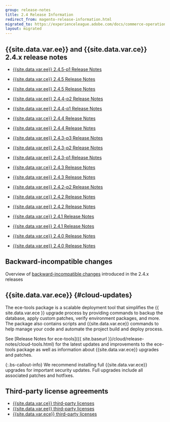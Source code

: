 ```yaml
---
group: release-notes
title: 2.4 Release Information
redirect_from: magento-release-information.html
migrated_to: https://experienceleague.adobe.com/docs/commerce-operations/release/notes/overview.html
layout: migrated
---
```


## {{site.data.var.ee}} and {{site.data.var.ce}} 2.4.x release notes

*  [{{site.data.var.ee}} 2.4.5-p1 Release Notes]({{page.baseurl}}/release-notes/2-4-5-p1.html)
*  [{{site.data.var.ce}} 2.4.5 Release Notes]({{page.baseurl}}/release-notes/open-source-2-4-5.html)
*  [{{site.data.var.ee}} 2.4.5 Release Notes]({{page.baseurl}}/release-notes/commerce-2-4-5.html)

*  [{{site.data.var.ee}} 2.4.4-p2 Release Notes]({{page.baseurl}}/release-notes/2-4-4-p2.html)
*  [{{site.data.var.ee}} 2.4.4-p1 Release Notes]({{page.baseurl}}/release-notes/2-4-4-p1.html)
*  [{{site.data.var.ce}} 2.4.4 Release Notes]({{page.baseurl}}/release-notes/open-source-2-4-4.html)
*  [{{site.data.var.ee}} 2.4.4 Release Notes]({{page.baseurl}}/release-notes/commerce-2-4-4.html)

*  [{{site.data.var.ee}} 2.4.3-p3 Release Notes]({{page.baseurl}}/release-notes/2-4-3-p3.html)
*  [{{site.data.var.ee}} 2.4.3-p2 Release Notes]({{page.baseurl}}/release-notes/2-4-3-p2.html)
*  [{{site.data.var.ee}} 2.4.3-p1 Release Notes]({{page.baseurl}}/release-notes/2-4-3-p1.html)
*  [{{site.data.var.ce}} 2.4.3 Release Notes]({{page.baseurl}}/release-notes/open-source-2-4-3.html)
*  [{{site.data.var.ee}} 2.4.3 Release Notes]({{page.baseurl}}/release-notes/commerce-2-4-3.html)

*  [{{site.data.var.ee}} 2.4.2-p2 Release Notes]({{page.baseurl}}/release-notes/2-4-2-p2.html)
*  [{{site.data.var.ce}} 2.4.2 Release Notes]({{page.baseurl}}/release-notes/open-source-2-4-2.html)
*  [{{site.data.var.ee}} 2.4.2 Release Notes]({{page.baseurl}}/release-notes/commerce-2-4-2.html)

*  [{{site.data.var.ce}} 2.4.1 Release Notes]({{page.baseurl}}/release-notes/open-source-2-4-1.html)
*  [{{site.data.var.ee}} 2.4.1 Release Notes]({{page.baseurl}}/release-notes/commerce-2-4-1.html)

*  [{{site.data.var.ce}} 2.4.0 Release Notes]({{page.baseurl}}/release-notes/release-notes-2-4-0-open-source.html)
*  [{{site.data.var.ee}} 2.4.0 Release Notes]({{page.baseurl}}/release-notes/release-notes-2-4-0-commerce.html)

## Backward-incompatible changes

Overview of [backward-incompatible changes]({{page.baseurl}}/release-notes/backward-incompatible-changes/index.html) introduced in the 2.4.x releases

## {{site.data.var.ece}} {#cloud-updates}

The ece-tools package is a scalable deployment tool that simplifies the {{ site.data.var.ece }} upgrade process by providing commands to backup the database, apply custom patches, verify environment packages, and more. The package also contains scripts and {{site.data.var.ece}} commands to help manage your code and automate the project build and deploy process.

See [Release Notes for ece-tools]({{ site.baseurl }}/cloud/release-notes/cloud-tools.html) for the latest updates and improvements to the ece-tools package as well as information about {{site.data.var.ece}} upgrades and patches.

{:.bs-callout-info}
We recommend installing full {{site.data.var.ece}} upgrades for important security updates. Full upgrades include all associated patches and hotfixes.

## Third-party license agreements

*  [{{site.data.var.ce}} third-party licenses]({{page.baseurl}}/release-notes/packages-open-source.html)
*  [{{site.data.var.ee}} third-party licenses]({{page.baseurl}}/release-notes/packages-commerce.html)
*  [{{site.data.var.ece}} third-party licenses]({{page.baseurl}}/release-notes/packages-cloud.html)
